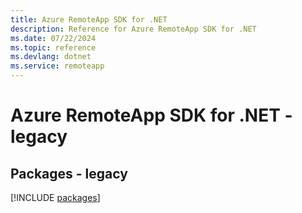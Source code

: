 ```yaml
---
title: Azure RemoteApp SDK for .NET
description: Reference for Azure RemoteApp SDK for .NET
ms.date: 07/22/2024
ms.topic: reference
ms.devlang: dotnet
ms.service: remoteapp
---
```

# Azure RemoteApp SDK for .NET - legacy
## Packages - legacy
[!INCLUDE [packages](remoteapp-index.md)]